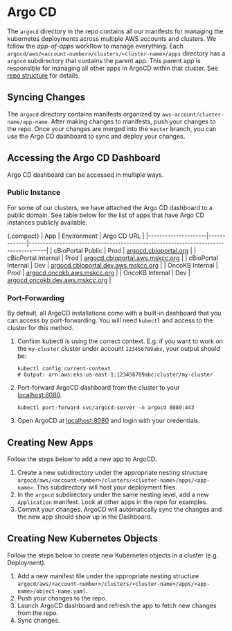 # Argo CD

The `argocd` directory in the repo contains all our manifests for managing the kubernetes deployments across multiple AWS accounts and clusters. We follow the _app-of-apps_ workflow to manage everything. Each `argocd/aws/<account-number>/clusters/<cluster-name>/apps` directory has a `argocd` subdirectory that contains the parent app. This parent app is responsible for managing all other apps in ArgoCD within that cluster. See [repo structure](/#repo-structure) for details.

## Syncing Changes
The `argocd` directory contains manifests organized by `aws-account/cluster-name/app-name`. After making changes to manifests, push your changes to the repo. Once your changes are merged into the `master` branch, you can use the Argo CD dashboard to sync and deploy your changes.

## Accessing the Argo CD Dashboard
Argo CD dashboard can be accessed in multiple ways.

### Public Instance
For some of our clusters, we have attached the Argo CD dashboard to a public domain. See table below for the list of apps that have Argo CD instances publicly available.

{.compact}
| App                 | Environment | Argo CD URL                                                                        |
|---------------------|-------------|------------------------------------------------------------------------------------|
| cBioPortal Public   | Prod        | [argocd.cbioportal.org](https://argocd.cbioportal.org)                             |
| cBioPortal Internal | Prod        | [argocd.cbioportal.aws.mskcc.org](https://argocd.cbioportal.aws.mskcc.org)         |
| cBioPortal Internal | Dev         | [argocd.cbioportal.dev.aws.mskcc.org](https://argocd.cbioportal.dev.aws.mskcc.org) |
| OncoKB Internal     | Prod        | [argocd.oncokb.aws.mskcc.org](https://argocd.oncokb.aws.mskcc.org)                 |
| OncoKB Internal     | Dev         | [argocd.oncokb.dev.aws.mskcc.org](https://argocd.oncokb.dev.aws.mskcc.org)         |

### Port-Forwarding
By default, all ArgoCD installations come with a built-in dashboard that you can access by port-forwarding. You will need `kubectl` and access to the cluster for this method.
1. Confirm kubectl is using the correct context. E.g. if you want to work on the `my-cluster` cluster under account `123456789abc`, your output should be:
   ```shell
   kubectl config current-context
   # Output: arn:aws:eks:us-east-1:123456789abc:cluster/my-cluster
   ```
2. Port-forward ArgoCD dashboard from the cluster to your [localhost:8080](localhost:8080).
   ```shell
   kubectl port-forward svc/argocd-server -n argocd 8080:443
   ```
3. Open ArgoCD at [localhost:8080](localhost:8080) and login with your credentials.

## Creating New Apps
Follow the steps below to add a new app to ArgoCD.
1. Create a new subdirectory under the appropriate nesting structure `argocd/aws/<account-number>/clusters/<cluster-name>/apps/<app-name>`. This subdirectory will host your deployment files.
2. In the `argocd` subdirectory under the same nesting level, add a new `Application` manifest. Look at other apps in the repo for examples.
3. Commit your changes. ArgoCD will automatically sync the changes and the new app should show up in the Dashboard.

## Creating New Kubernetes Objects
Follow the steps below to create new Kubernetes objects in a cluster (e.g. Deployment).
1. Add a new manifest file under the appropriate nesting structure `argocd/aws/<account-number>/clusters/<cluster-name>/apps/<app-name>/object-name.yaml`.
2. Push your changes to the repo.
3. Launch ArgoCD dashboard and refresh the app to fetch new changes from the repo.
4. Sync changes.